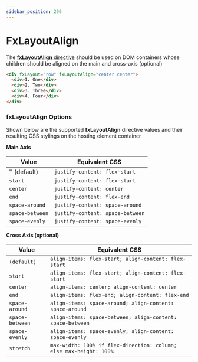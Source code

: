 ```yaml
---
sidebar_position: 200
---
```


# FxLayoutAlign

The [**fxLayoutAlign** directive][layout] should be used on DOM containers whose children should be aligned on the main
and cross-axis (optional)

```html
<div fxLayout="row" fxLayoutAlign="center center">
  <div>1. One</div>
  <div>2. Two</div>
  <div>3. Three</div>
  <div>4. Four</div>
</div>
```

### fxLayoutAlign Options

Shown below are the supported **fxLayoutAlign** directive values and their resulting CSS stylings on the hosting element
container

**Main Axis**

| Value           | Equivalent CSS                   |
| --------------- | -------------------------------- |
| '' (default)    | `justify-content: flex-start`    |
| `start`         | `justify-content: flex-start`    |
| `center`        | `justify-content: center`        |
| `end`           | `justify-content: flex-end`      |
| `space-around`  | `justify-content: space-around`  |
| `space-between` | `justify-content: space-between` |
| `space-evenly`  | `justify-content: space-evenly`  |

**Cross Axis (optional)**

| Value           | Equivalent CSS                                                     |
| --------------- | ------------------------------------------------------------------ |
| `(default)`     | `align-items: flex-start; align-content: flex-start`               |
| `start`         | `align-items: flex-start; align-content: flex-start`               |
| `center`        | `align-items: center; align-content: center`                       |
| `end`           | `align-items: flex-end; align-content: flex-end`                   |
| `space-around`  | `align-items: space-around; align-content: space-around`           |
| `space-between` | `align-items: space-between; align-content: space-between`         |
| `space-evenly`  | `align-items: space-evenly; align-content: space-evenly`           |
| `stretch`       | `max-width: 100% if flex-direction: column; else max-height: 100%` |

[layout]: https://github.com/ngbracket/ngx-layout/blob/main/src/lib/flex/layout-align/layout-align.ts#L47
